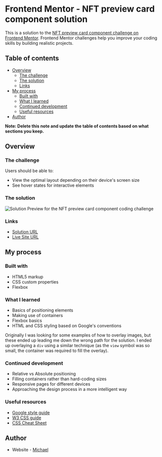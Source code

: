 # Frontend Mentor - NFT preview card component solution

This is a solution to the [NFT preview card component challenge on Frontend Mentor](https://www.frontendmentor.io/challenges/nft-preview-card-component-SbdUL_w0U). Frontend Mentor challenges help you improve your coding skills by building realistic projects. 

## Table of contents

- [Overview](#overview)
  - [The challenge](#the-challenge)
  - [The solution](#the-solution)
  - [Links](#links)
- [My process](#my-process)
  - [Built with](#built-with)
  - [What I learned](#what-i-learned)
  - [Continued development](#continued-development)
  - [Useful resources](#useful-resources)
- [Author](#author)

**Note: Delete this note and update the table of contents based on what sections you keep.**

## Overview

### The challenge

Users should be able to:

- View the optimal layout depending on their device's screen size
- See hover states for interactive elements

### The solution

![Solution Preview for the NFT preview card component coding challenge](https://github.com/maccartm/nft-preview-card-challenge/blob/main/NFT%20card%20thumbnail.png)

### Links

- [Solution URL](https://github.com/maccartm/nft-preview-card-challenge)
- [Live Site URL](https://maccartm.github.io/nft-preview-card-challenge/nft.html)

## My process

### Built with

- HTML5 markup
- CSS custom properties
- Flexbox

### What I learned

- Basics of positioning elements
- Making use of containers
- Flexbox basics 
- HTML and CSS styling based on Google's conventions

Originally I was looking for some examples of how to overlay images, but these ended up leading me down the wrong path for the solution. I ended up overlaying a `div` using a similar technique (as the `view` symbol was so small, the container was required to fill the overlay).

### Continued development

- Relative vs Absolute positioning
- Filling containers rather than hard-coding sizes
- Responsive pages for different devices
- Approaching the design process in a more intelligent way

### Useful resources

* [Google style guide](https://google.github.io/styleguide/htmlcssguide.html)
* [W3 CSS guide](https://www.w3schools.com/css/default.asp)
* [CSS Cheat Sheet](https://htmlcheatsheet.com/css/)

## Author

- Website - [Michael](http://www.maccartm.github.io)
